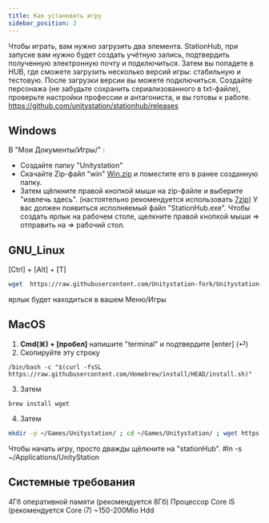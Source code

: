 ```yaml
---
title: Как установить игру
sidebar_position: 2
---
```


Чтобы играть, вам нужно загрузить два элемента.
StationHub, при запуске вам нужно будет создать учётную запись, подтвердить полученную электронную почту и подключиться.
Затем вы попадете в HUB, где сможете загрузить несколько версий игры: стабильную и тестовую.
После загрузки версии вы можете подключиться.
Создайте персонажа (не забудьте сохранить сериализованного в txt-файле), проверьте настройки профессии и антагониста, и вы готовы к работе. 
https://github.com/unitystation/stationhub/releases

## Windows ##
В "Мои Документы/Игры/" :
- Создайте папку "Unitystation"
- Скачайте Zip-файл "win" [Win.zip](https://github.com/unitystation/stationhub/releases/latest/) и поместите его в ранее созданную папку.
- Затем щёлкните правой кнопкой мыши на zip-файле и выберите "извлечь здесь". (настоятельно рекомендуется использовать [7zip](https://www.7-zip.org/a/7z2107-x64.msi)) 
У вас должен появиться исполняемый файл "StationHub.exe".
Чтобы создать ярлык на рабочем столе, щелкните правой кнопкой мыши => отправить на => рабочий стол.

## GNU_Linux ##
[Ctrl] + [Alt] + [T]
```bash
wget  https://raw.githubusercontent.com/Unitystation-fork/Unitystation-Others/main/Installation-Script/UnityStationInstaller.sh -O ~/UnityStationInstaller.sh ; sudo chmod 750 ~/UnityStationInstaller.sh ; sudo ~/UnityStationInstaller.sh
```
ярлык будет находиться в вашем Меню/Игры 

## MacOS ##
 1. **Cmd(⌘) + [пробел]** напишите "terminal" и подтвердите [enter] (⏎)
 2. Скопируйте эту строку 
 
```properties
/bin/bash -c "$(curl -fsSL https://raw.githubusercontent.com/Homebrew/install/HEAD/install.sh)" 
```
 3. Затем

```properties
brew install wget
```

 4.  Затем
```bash
mkdir -p ~/Games/Unitystation/ ; cd ~/Games/Unitystation/ ; wget https://github.com/unitystation/stationhub/releases/download/931/osx931.zip ; wget https://github.com/unitystation/stationhub/blob/develop/UnitystationLauncher/Assets/unityico.png ; unzip *.zip ; rm -rfv *.zip ./ ;sudo chmod -R 750 ./StationHub ; killall Terminal
```
Чтобы начать игру, просто дважды щёлкните на "stationHub".
#ln -s ~/Applications/UnityStation

## Системные требования ##
4Гб оперативной памяти (рекомендуется 8Гб)
Процессор Core i5 (рекомендуется Core i7)
~150-200Mio Hdd
